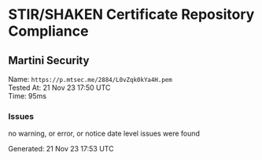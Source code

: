 # STIR/SHAKEN Certificate Repository Compliance

## Martini Security

Name: `https://p.mtsec.me/2884/L0vZqk0kYa4H.pem`\
Tested At: 21 Nov 23 17:50 UTC\
Time: 95ms

### Issues

no warning, or error, or notice date level issues were found

Generated: 21 Nov 23 17:53 UTC